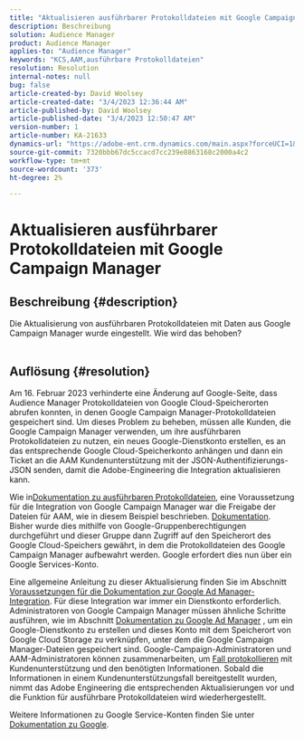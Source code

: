 ```yaml
---
title: "Aktualisieren ausführbarer Protokolldateien mit Google Campaign Manager"
description: Beschreibung
solution: Audience Manager
product: Audience Manager
applies-to: "Audience Manager"
keywords: "KCS,AAM,ausführbare Protokolldateien"
resolution: Resolution
internal-notes: null
bug: false
article-created-by: David Woolsey
article-created-date: "3/4/2023 12:36:44 AM"
article-published-by: David Woolsey
article-published-date: "3/4/2023 12:50:47 AM"
version-number: 1
article-number: KA-21633
dynamics-url: "https://adobe-ent.crm.dynamics.com/main.aspx?forceUCI=1&pagetype=entityrecord&etn=knowledgearticle&id=5a0c719f-24ba-ed11-83fe-6045bd006239"
source-git-commit: 7320bbb67dc5ccacd7cc239e8863168c2000a4c2
workflow-type: tm+mt
source-wordcount: '373'
ht-degree: 2%

---
```


# Aktualisieren ausführbarer Protokolldateien mit Google Campaign Manager

## Beschreibung {#description}

Die Aktualisierung von ausführbaren Protokolldateien mit Daten aus Google Campaign Manager wurde eingestellt. Wie wird das behoben?
<br> 

## Auflösung {#resolution}


Am 16. Februar 2023 verhinderte eine Änderung auf Google-Seite, dass Audience Manager Protokolldateien von Google Cloud-Speicherorten abrufen konnten, in denen Google Campaign Manager-Protokolldateien gespeichert sind. Um dieses Problem zu beheben, müssen alle Kunden, die Google Campaign Manager verwenden, um ihre ausführbaren Protokolldateien zu nutzen, ein neues Google-Dienstkonto erstellen, es an das entsprechende Google Cloud-Speicherkonto anhängen und dann ein Ticket an die AAM Kundenunterstützung mit der JSON-Authentifizierungs-JSON senden, damit die Adobe-Engineering die Integration aktualisieren kann.

Wie in[Dokumentation zu ausführbaren Protokolldateien](https://experienceleague.adobe.com/docs/audience-manager/user-guide/implementation-integration-guides/media-data-integration/actionable-log-files.html?lang=en), eine Voraussetzung für die Integration von Google Campaign Manager war die Freigabe der Dateien für AAM, wie in diesem Beispiel beschrieben. [Dokumentation](https://experienceleague.adobe.com/docs/audience-manager/user-guide/reporting/audience-optimization-reports/audience-optimization-advertisers/import-dcm.html?lang=en). Bisher wurde dies mithilfe von Google-Gruppenberechtigungen durchgeführt und dieser Gruppe dann Zugriff auf den Speicherort des Google Cloud-Speichers gewährt, in dem die Protokolldateien des Google Campaign Manager aufbewahrt werden. Google erfordert dies nun über ein Google Services-Konto.

Eine allgemeine Anleitung zu dieser Aktualisierung finden Sie im Abschnitt [Voraussetzungen für die Dokumentation zur Google Ad Manager-Integration](https://experienceleague.adobe.com/docs/audience-manager/user-guide/reporting/audience-optimization-reports/audience-optimization-publishers/import-dfp.html?lang=en). Für diese Integration war immer ein Dienstkonto erforderlich. Administratoren von Google Campaign Manager müssen ähnliche Schritte ausführen, wie im Abschnitt [Dokumentation zu Google Ad Manager](https://experienceleague.adobe.com/docs/audience-manager/user-guide/reporting/audience-optimization-reports/audience-optimization-publishers/import-dfp.html?lang=en) , um ein Google-Dienstkonto zu erstellen und dieses Konto mit dem Speicherort von Google Cloud Storage zu verknüpfen, unter dem die Google Campaign Manager-Dateien gespeichert sind. Google-Campaign-Administratoren und AAM-Administratoren können zusammenarbeiten, um [Fall protokollieren](https://experienceleague.adobe.com/docs/customer-one/using/home.html?lang=de) mit Kundenunterstützung und den benötigten Informationen. Sobald die Informationen in einem Kundenunterstützungsfall bereitgestellt wurden, nimmt das Adobe Engineering die entsprechenden Aktualisierungen vor und die Funktion für ausführbare Protokolldateien wird wiederhergestellt.

Weitere Informationen zu Google Service-Konten finden Sie unter [Dokumentation zu Google](https://cloud.google.com/iam/docs/service-accounts-create#creating_a_service_account).
